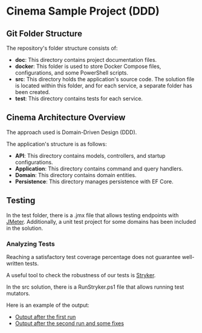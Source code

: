 # Cinema Sample Project (DDD)

## Git Folder Structure

The repository's folder structure consists of:

- **doc**: This directory contains project documentation files.
- **docker**: This folder is used to store Docker Compose files, configurations, and some PowerShell scripts.
- **src**: This directory holds the application's source code. The solution file is located within this folder, and for each service, a separate folder has been created.
- **test**: This directory contains tests for each service.

## Cinema Architecture Overview

The approach used is Domain-Driven Design (DDD).

The application's structure is as follows:

- **API**: This directory contains models, controllers, and startup configurations.
- **Application**: This directory contains command and query handlers.
- **Domain**: This directory contains domain entities.
- **Persistence**: This directory manages persistence with EF Core.

## Testing

In the test folder, there is a .jmx file that allows testing endpoints with [JMeter](https://jmeter.apache.org/). Additionally, a unit test project for some domains has been included in the solution.

### Analyzing Tests

Reaching a satisfactory test coverage percentage does not guarantee well-written tests.

A useful tool to check the robustness of our tests is [Stryker](https://stryker-mutator.io/).

In the src solution, there is a RunStryker.ps1 file that allows running test mutators.

Here is an example of the output:

- [Output after the first run](docs/mutation-report.FirstRun.html)
- [Output after the second run and some fixes](docs/mutation-report.SecondRun.html)
